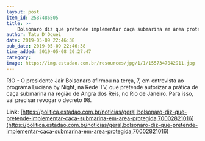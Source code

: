 ```yaml
---
layout: post
item_id: 2587486505
title: >-
    Bolsonaro diz que pretende implementar caça submarina em área protegida
author: Tatu D'Oquei
date: 2019-05-09 22:46:38
pub_date: 2019-05-09 22:46:38
time_added: 2019-05-08 20:27:47
category: 
image: https://img.estadao.com.br/resources/jpg/1/1/1557347042911.jpg
---
```


RIO - O presidente Jair Bolsonaro afirmou na terça, 7, em entrevista ao programa Luciana by Night, na Rede TV, que pretende autorizar a prática de caça submarina na região de Angra dos Reis, no Rio de Janeiro. Para isso, vai precisar revogar o decreto 98.

**Link:** [https://politica.estadao.com.br/noticias/geral,bolsonaro-diz-que-pretende-implementar-caca-submarina-em-area-protegida,70002821016](https://politica.estadao.com.br/noticias/geral,bolsonaro-diz-que-pretende-implementar-caca-submarina-em-area-protegida,70002821016)

